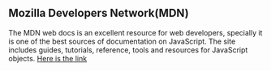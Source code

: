 ## Mozilla Developers Network(MDN)

The MDN web docs is an excellent resource for web developers, specially it is one of the best sources of documentation on JavaScript. The site includes guides, tutorials, reference, tools and resources for JavaScript objects. [Here is the link](https://developer.mozilla.org/en-US/docs/Web/JavaScript)


